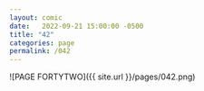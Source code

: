 ```yaml
---
layout: comic
date:   2022-09-21 15:00:00 -0500
title: "42"
categories: page
permalink: /042
---
```

![PAGE FORTYTWO]({{ site.url }}/pages/042.png)
